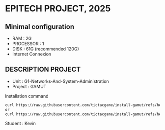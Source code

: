 # EPITECH PROJECT, 2025

## Minimal configuration
- RAM : 2G
- PROCESSOR : 1
- DISK : 61G (recommended 120G)
- Internet Connexion

## DESCRIPTION PROJECT
- Unit : G1-Networks-And-System-Administration
- Project : GAMUT

Installation command
```bash
curl https://raw.githubusercontent.com/tictacgame/install-gamut/refs/heads/master/arch-sda.sh -o install.sh && chmod +x install.sh && ./install.sh
or
curl https://raw.githubusercontent.com/tictacgame/install-gamut/refs/heads/master/arch-x-parrot.sh -o install.sh && chmod +x install.sh && ./install.sh
```

Student : Kevin
